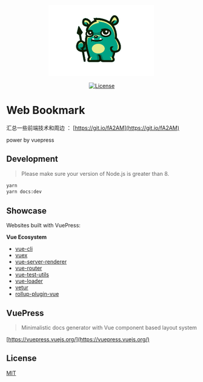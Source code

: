 <p align="center">
  <a href="https://vuepress.vuejs.org/" target="_blank">
    <img width="280" src="https://raw.githubusercontent.com/Neveryu/web-bookmarks/master/docs/.vuepress/public/cute-spear-monster.jpg" alt="logo">
  </a>
</p>

<p align="center">
  <a href="https://github.com/Neveryu/web-bookmarks/blob/master/LICENSE"><img src="https://img.shields.io/npm/l/vuepress.svg" alt="License"></a>
</p>

# Web Bookmark
汇总一些前端技术和周边 ： [https://git.io/fA2AM](https://git.io/fA2AM)

power by vuepress

## Development

> Please make sure your version of Node.js is greater than 8.

``` bash
yarn
yarn docs:dev
```
## Showcase

Websites built with VuePress:

**Vue Ecosystem**

* [vue-cli](https://cli.vuejs.org/)
* [vuex](https://vuex.vuejs.org/)
* [vue-server-renderer](https://ssr.vuejs.org/)
* [vue-router](https://router.vuejs.org/)
* [vue-test-utils](https://vue-test-utils.vuejs.org/)
* [vue-loader](https://vue-loader.vuejs.org/)
* [vetur](https://vuejs.github.io/vetur/)
* [rollup-plugin-vue](https://rollup-plugin-vue.vuejs.org/)

## VuePress
> Minimalistic docs generator with Vue component based layout system

[https://vuepress.vuejs.org/](https://vuepress.vuejs.org/)

## License

[MIT](https://github.com/Neveryu/web-bookmarks/blob/master/LICENSE)